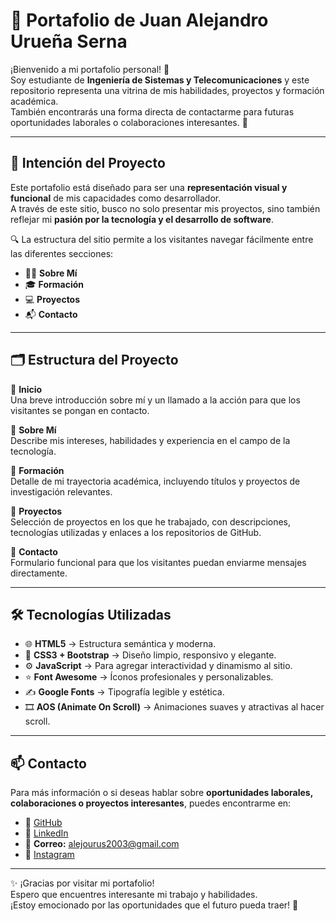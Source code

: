 # 💼 Portafolio de Juan Alejandro Urueña Serna

¡Bienvenido a mi portafolio personal! 🚀  
Soy estudiante de **Ingeniería de Sistemas y Telecomunicaciones** y este repositorio representa una vitrina de mis habilidades, proyectos y formación académica.  
También encontrarás una forma directa de contactarme para futuras oportunidades laborales o colaboraciones interesantes. 🤝

---

## 🎯 Intención del Proyecto

Este portafolio está diseñado para ser una **representación visual y funcional** de mis capacidades como desarrollador.  
A través de este sitio, busco no solo presentar mis proyectos, sino también reflejar mi **pasión por la tecnología y el desarrollo de software**.  

🔍 La estructura del sitio permite a los visitantes navegar fácilmente entre las diferentes secciones:
- 🧑‍💼 **Sobre Mí**
- 🎓 **Formación**
- 💻 **Proyectos**
- 📬 **Contacto**

---

## 🗂️ Estructura del Proyecto

🔹 **Inicio**  
Una breve introducción sobre mí y un llamado a la acción para que los visitantes se pongan en contacto.

🔹 **Sobre Mí**  
Describe mis intereses, habilidades y experiencia en el campo de la tecnología.

🔹 **Formación**  
Detalle de mi trayectoria académica, incluyendo títulos y proyectos de investigación relevantes.

🔹 **Proyectos**  
Selección de proyectos en los que he trabajado, con descripciones, tecnologías utilizadas y enlaces a los repositorios de GitHub.

🔹 **Contacto**  
Formulario funcional para que los visitantes puedan enviarme mensajes directamente.

---

## 🛠️ Tecnologías Utilizadas

- 🌐 **HTML5** → Estructura semántica y moderna.
- 🎨 **CSS3 + Bootstrap** → Diseño limpio, responsivo y elegante.
- ⚙️ **JavaScript** → Para agregar interactividad y dinamismo al sitio.
- ⭐ **Font Awesome** → Íconos profesionales y personalizables.
- ✍️ **Google Fonts** → Tipografía legible y estética.
- 🎞️ **AOS (Animate On Scroll)** → Animaciones suaves y atractivas al hacer scroll.

---

## 📫 Contacto

Para más información o si deseas hablar sobre **oportunidades laborales, colaboraciones o proyectos interesantes**, puedes encontrarme en:

- 🔗 [GitHub](https://github.com/)  
- 💼 [LinkedIn](https://www.linkedin.com/)  
- 📧 **Correo:** alejourus2003@gmail.com  
- 📸 [Instagram](https://www.instagram.com/)  

---

✨ ¡Gracias por visitar mi portafolio!  
Espero que encuentres interesante mi trabajo y habilidades.  
¡Estoy emocionado por las oportunidades que el futuro pueda traer! 🌟
